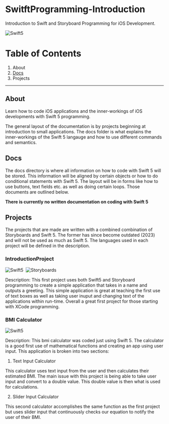 # SwitftProgramming-Introduction
Introduction to Swift and Storyboard Programming for iOS Development.

![Swift5](https://img.shields.io/badge/-Swift5-F05138?logo=swift&logoColor=black&style=flat)&nbsp;

# Table of Contents

1. About
2. [Docs](https://github.com/Markay12/SwiftProgramming-Introduction/tree/main/docs)
3. Projects

---

## About

Learn how to code iOS applications and the inner-workings of iOS developments with Swift 5 programming. 

The general layout of the documentation is by projects beginning at introduction to small applications. The docs folder is what explains the inner-workings of the Swift 5 langauge and how to use different commands and semantics.

## Docs

The docs directory is where all information on how to code with Swift 5 will be stored. This information will be aligned by certain objects or how to do conditional statements with Swift 5. The layout will be in forms like how to use buttons, text fields etc. as well as doing certain loops. Those documents are outlined below.

**There is currently no written documentation on coding with Swift 5**

## Projects

The projects that are made are written with a combined combination of Storyboards and Swift 5. The former has since become outdated (2023) and will not be used as much as Swift 5. The languages used in each project will be defined in the description.

### IntroductionProject

![Swift5](https://img.shields.io/badge/-Swift5-F05138?logo=swift&logoColor=black&style=flat)&nbsp;
![Storyboards](https://img.shields.io/badge/-Storyboard-09B3AF?logo=storyblok&logoColor=white&style=flat)&nbsp;

Description: This first project uses both Swift5 and Storyboard programming to create a simple application that takes in a name and outputs a greeting. This simple application is great at teaching the first use of text boxes as well as taking user inuput and changing text of the applications within run-time. Overall a great first project for those starting with XCode programming.

### BMI Calculator

![Swift5](https://img.shields.io/badge/-Swift5-F05138?logo=swift&logoColor=black&style=flat)&nbsp;

Description: This bmi calculator was coded just using Swift 5. The calculator is a good first use of mathematical functions and creating an app using user input. This application is broken into two sections:

1. Text Input Calculator

This calculator uses text input from the user and then calculates their estimated BMI. The main issue with this project is being able to take user input and convert to a double value. This double value is then what is used for calculations.

2. Slider Input Calculator

This second calculator accomplishes the same function as the first project but uses slider input that continuously checks our equation to notify the user of their BMI.


